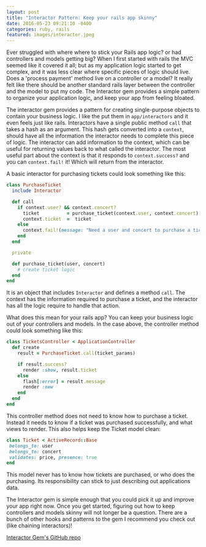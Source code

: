 ```yaml
---
layout: post
title: "Interactor Pattern: Keep your rails app skinny"
date: 2016-05-23 09:21:10 -0400
categories: ruby, rails
featured: images/interactor.jpeg
---
```


Ever struggled with where where to stick your Rails app logic? or had controllers and models getting big?
When I first started with rails the MVC seemed like it covered it all;
but as my application logic started to get complex, and it was less clear where specific pieces of logic should live.
Does a 'process payment' method live on a controller or a model?
It really felt like there should be another standard rails layer between the controller and the model to put my code.
The Interactor gem provides a simple pattern to organize your application logic, and keep your app from feeling bloated.

The interactor gem provides a pattern for creating single-purpose objects to contain your business logic.
I like the put them in `app/interactors` and it even feels just like rails.
Interactors have a single public method `call` that takes a hash as an argument.
This hash gets converted into a `context`, should have all the information the interactor needs to complete this piece of logic.
The interactor can add information to the context, which can be useful for returning values back to what called the interactor.
The most useful part about the context is that it responds to `context.success?` and you can `context.fail!` it!
Which will return from the interactor.

A basic interactor for purchasing tickets could look something like this:

```ruby
class PurchaseTicket
  include Interactor

  def call
    if context.user? && context.concert?
      ticket          = purchase_ticket(context.user, context.concert)
      context.ticket  =  ticket
    else
      context.fail!(message: "Need a user and concert to purchase a ticket!")
    end
  end

  private

  def purchase_ticket(user, concert)
    # create ticket logic
  end
end
```

It is an object that includes `Interactor` and defines a method `call`.
The context has the information required to purchase a ticket,
and the interactor has all the logic require to handle that action.

What does this mean for your rails app?
You can keep your business logic out of your controllers and models.
In the case above, the controller method could look something like this:

```ruby
class TicketsController < ApplicationController
  def create
    result = PurchaseTicket.call(ticket_params)

    if result.success?
      render :show, result.ticket
    else
      flash[:error] = result.message
      render :new
    end
  end
end
```

This controller method does not need to know how to purchase a ticket.
Instead it needs to know if a ticket was purchased successfully, and what views to render.
This also helps keep the Ticket model clean:

```ruby
class Ticket < ActiveRecord::Base
 belongs_to: user
 belongs_to: concert
 validates: price, presence: true
end
```

This model never has to know how tickets are purchased, or who does the purchasing.
Its responsibility can stick to just describing out applications data.

The Interactor gem is simple enough that you could pick it up and improve your app right now.
Once you get started, figuring out how to keep controllers and models skinny will not longer be a question.
There are a bunch of other hooks and patterns to the gem I recommend you check out (like chaining interactors)!

[Interactor Gem's GitHub repo][interactor-gh]

[interactor-gh]:   https://github.com/collectiveidea/interactor
